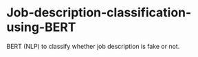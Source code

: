 # Job-description-classification-using-BERT
BERT (NLP) to classify whether job description is fake or not.
